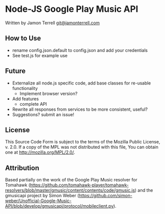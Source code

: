 Node-JS Google Play Music API
====

Written by Jamon Terrell <git@jamonterrell.com>

How to Use
----
* rename config.json.default to config.json and add your credentials
* See test.js for example use

Future
----
* Externalize all node.js specific code, add base classes for re-usable functionality
  * Implement browser version?
* Add features
  * complete API
* Rewrite all responses from services to be more consistent, useful?
* Suggestions?  submit an issue!


License
----
This Source Code Form is subject to the terms of the Mozilla Public
License, v. 2.0. If a copy of the MPL was not distributed with this
file, You can obtain one at http://mozilla.org/MPL/2.0/.

Attribution
----
Based partially on the work of the Google Play Music resolver for Tomahawk (https://github.com/tomahawk-player/tomahawk-resolvers/blob/master/gmusic/content/contents/code/gmusic.js)
and the gmusicapi project by Simon Weber (https://github.com/simon-weber/Unofficial-Google-Music-API/blob/develop/gmusicapi/protocol/mobileclient.py).

